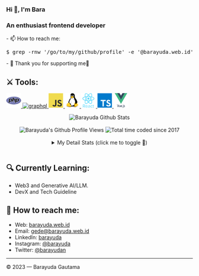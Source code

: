 ### Hi 👋, I'm Bara

<h3>An enthusiast frontend developer</h3>
<p align="left">
- 📫 How to reach me: <pre>$ grep -rnw '/go/to/my/github/profile' -e '@barayuda.web.id'</pre>
- 💬 Thank you for supporting me🌱
</p>

## ⚔️ Tools: 
<p align="left"> <a href="https://php.net" target="_blank" rel="noreferrer"> <img src="https://raw.githubusercontent.com/devicons/devicon/master/icons/php/php-original.svg" alt="php" width="40" height="40"/> </a> <a href="https://graphql.org" target="_blank" rel="noreferrer"> <img src="https://www.vectorlogo.zone/logos/graphql/graphql-icon.svg" alt="graphql" width="40" height="40"/> </a> <a href="https://developer.mozilla.org/en-US/docs/Web/JavaScript" target="_blank" rel="noreferrer"> <img src="https://raw.githubusercontent.com/devicons/devicon/master/icons/javascript/javascript-original.svg" alt="javascript" width="40" height="40"/> </a> <a href="https://www.linux.org/" target="_blank" rel="noreferrer"> <img src="https://raw.githubusercontent.com/devicons/devicon/master/icons/linux/linux-original.svg" alt="linux" width="40" height="40"/> </a> <a href="https://reactjs.org/" target="_blank" rel="noreferrer"> <img src="https://raw.githubusercontent.com/devicons/devicon/master/icons/react/react-original-wordmark.svg" alt="react" width="40" height="40"/> </a> <a href="https://www.typescriptlang.org/" target="_blank" rel="noreferrer"> <img src="https://raw.githubusercontent.com/devicons/devicon/master/icons/typescript/typescript-original.svg" alt="typescript" width="40" height="40"/> </a> <a href="https://vuejs.org/" target="_blank" rel="noreferrer"> <img src="https://raw.githubusercontent.com/devicons/devicon/master/icons/vuejs/vuejs-original-wordmark.svg" alt="vuejs" width="40" height="40"/> </a> </p>

<div align="center">
  <img src="https://github-readme-stats.vercel.app/api?username=barayuda&show_icons=true&theme=dracula" alt="Barayuda Github Stats">
  <br><br>
  <img src="https://komarev.com/ghpvc/?username=barayuda&color=F4A4B5&style=flat" alt="Barayuda's Github Profile Views" />
  <img src="https://wakatime.com/badge/user/7a831ab0-e43a-4215-aa08-92f915bed065.svg" alt="Total time coded since 2017" />
  <br><br>
  <details>
    <summary>My Detail Stats (click me to toggle 👀)</summary>
    <br>
    <p><img src="https://github-readme-stats.vercel.app/api/top-langs/?username=barayuda&theme=algolia&hide_border=true&langs_count=5" alt="Most used languages" /></p>
    <p><img src="https://github-readme-streak-stats.herokuapp.com/?user=barayuda&theme=algolia" alt="Stat Streak" /></p>
    <p><img src="https://github-profile-trophy.vercel.app/?username=barayuda&theme=algolia&margin-w=5&margin-h=5" alt="Github Trophy" /></p>
  </details>
</div>

<br>

## 🔍 Currently Learning:
- Web3 and Generative AI/LLM.
- DevX and Tech Guideline

## 🚀 How to reach me:
- Web: [barayuda.web.id](https://www.barayuda.web.id)
- Email: [gede@barayuda.web.id](mailto:gede@barayuda.web.id)
- LinkedIn: [barayuda](https://www.linkedin.com/in/barayuda)
- Instagram: [@barayuda](https://instagram.com/barayudagautama)
- Twitter: [@barayudan](https://twitter.com/barayuda)

---

© 2023 — Barayuda Gautama
